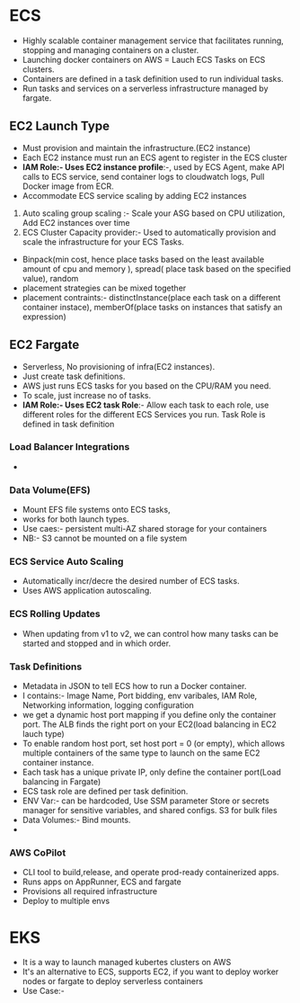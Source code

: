 # ECS
- Highly scalable container management service that facilitates running, stopping and managing containers on a cluster.
- Launching docker containers on AWS = Lauch ECS Tasks on ECS clusters.
- Containers are defined in a task definition used to run individual tasks.
- Run tasks and services on a serverless infrastructure managed by fargate.

## EC2 Launch Type
- Must provision and maintain the infrastructure.(EC2 instance)
- Each EC2 instance must run an ECS agent to register in the ECS cluster
-  **IAM Role:- Uses EC2 instance profile**:-, used by ECS Agent, make API calls to ECS service, send container logs to cloudwatch logs, Pull Docker image from ECR.
- Accommodate ECS service scaling by adding EC2 instances
1. Auto scaling group scaling :- Scale your ASG based on CPU utilization,
        Add EC2 instances over time
2. ECS Cluster Capacity provider:- Used to automatically provision and scale the infrastructure for your ECS Tasks.
-  Binpack(min cost, hence place tasks based on the least available amount of cpu and memory ), spread( place task based on  the specified value), random
- placement strategies can be mixed together
- placement contraints:- distinctInstance(place each task on a different container instace), memberOf(place tasks on instances that satisfy an expression)


## EC2 Fargate
- Serverless, No provisioning of infra(EC2 instances).
- Just create task definitions.
- AWS just runs ECS tasks for you based on the CPU/RAM you need.
- To scale, just increase no of tasks.
- **IAM Role:- Uses EC2 task Role**:- Allow each task to each role, use different roles for the different ECS Services you run. Task Role is defined in task definition

### Load Balancer Integrations
- 

### Data Volume(EFS)
- Mount EFS file systems onto ECS tasks,
- works for both launch types.
- Use caes:- persistent multi-AZ shared storage for your containers
- NB:- S3 cannot be mounted on a file system

### ECS Service Auto Scaling
- Automatically incr/decre the desired number of ECS tasks.
- Uses AWS application autoscaling.

### ECS Rolling Updates
- When updating from v1 to v2, we can control how many tasks can be started and stopped and in which order.  

### Task Definitions
- Metadata in JSON to tell ECS how to run a Docker container.
- I contains:- Image Name, Port bidding, env varibales, IAM Role, Networking information, logging configuration
- we get a dynamic host port mapping if you define only the container port. The ALB finds the right port on your EC2(load balancing in EC2 lauch type)
- To enable random host port, set host port = 0 (or empty), which allows multiple containers of the same type to launch on the same EC2 container instance.
- Each task has a unique private IP, only define the container port(Load balancing in Fargate)
- ECS task role are defined per task definition.
- ENV Var:- can be hardcoded, Use SSM parameter Store or secrets manager for sensitive variables, and shared configs. S3 for bulk files
- Data Volumes:- Bind mounts.
- 
### AWS CoPilot
- CLI tool to build,release, and operate prod-ready containerized apps.
- Runs apps on AppRunner, ECS and fargate
- Provisions all required infrastructure
- Deploy to multiple envs

# EKS
- It is a way to launch managed kubertes clusters on AWS
- It's an alternative to ECS, supports EC2, if you want to deploy worker nodes or fargate to deploy serverless containers
- Use Case:- 
